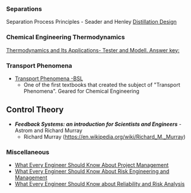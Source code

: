 ### Separations

Separation Process Principles - Seader and Henley
[Distillation Design](https://en.wikipedia.org/wiki/Distillation_Design)

### Chemical Engineering Thermodynamics
[Thermodynamics and Its Applications- Tester and Modell. Answer key:](https://web.mit.edu/testerel/thermo/)
### Transport Phenomena
- [Transport Phenomena -BSL](https://en.wikipedia.org/wiki/Transport_Phenomena_(book))
	- One of the first textbooks that created the subject of "Transport Phenomena". Geared for Chemical Engineering
## Control Theory
- _**Feedback Systems: an introduction for Scientists and Engineers**_ - Astrom and Richard Murray
	- Richard Murray (https://en.wikipedia.org/wiki/Richard_M._Murray)
### Miscellaneous

- [What Every Engineer Should Know About Project Management](https://www.amazon.ca/Engineer-Should-Project-Management-Second/dp/0824789539/ref=sr_1_2?crid=X484WCLFZI9N&keywords=What+Engineers+Know+and+How+they+Know+It%3A+Analytical+Studies+from+Aeronautical+History&qid=1703152236&sprefix=what+engineers+know+and+how+they+know+it+analytical+studies+from+aeronautical+history%2Caps%2C756&sr=8-2)
- [What Every Engineer Should Know About Risk Engineering and Management](https://www.amazon.ca/Every-Engineer-Should-Engineering-Management/dp/0824793013/ref=sr_1_5?crid=3F17OYV25VME9&keywords=What+Every+Engineer+Should+Know&qid=1703158356&sprefix=what+every+engineer+should+know%2Caps%2C335&sr=8-5)
-  [What Every Engineer Should Know about Reliability and Risk Analysis](https://www.amazon.ca/Every-Engineer-Should-Reliability-Analysis/dp/0367402599/ref=sr_1_9?crid=3F17OYV25VME9&keywords=What+Every+Engineer+Should+Know&qid=1703158356&sprefix=what+every+engineer+should+know%2Caps%2C335&sr=8-9)
